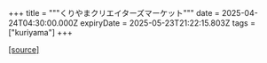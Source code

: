 +++
title = """くりやまクリエイターズマーケット"""
date = 2025-04-24T04:30:00.000Z
expiryDate = 2025-05-23T21:22:15.803Z
tags = ["kuriyama"]
+++


[[source]](https://www.town.kuriyama.hokkaido.jp/soshiki/46/6273.html)
